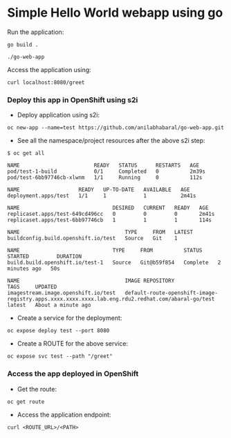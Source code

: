 # Simple Hello World webapp using go

Run the application:
```
go build .
```

```
./go-web-app
```

Access the application using:
```
curl localhost:8080/greet
```

### Deploy this app in OpenShift using s2i
- Deploy application using s2i:
```
oc new-app --name=test https://github.com/anilabhabaral/go-web-app.git
```
- See all the namespace/project resources after the above s2i step:
```
$ oc get all
                      
NAME                        READY   STATUS      RESTARTS   AGE
pod/test-1-build            0/1     Completed   0          2m39s
pod/test-6bb97746cb-xlwnm   1/1     Running     0          112s

NAME                   READY   UP-TO-DATE   AVAILABLE   AGE
deployment.apps/test   1/1     1            1           2m41s

NAME                              DESIRED   CURRENT   READY   AGE
replicaset.apps/test-649cd496cc   0         0         0       2m41s
replicaset.apps/test-6bb97746cb   1         1         1       114s

NAME                                  TYPE     FROM   LATEST
buildconfig.build.openshift.io/test   Source   Git    1

NAME                              TYPE     FROM          STATUS     STARTED         DURATION
build.build.openshift.io/test-1   Source   Git@b59f854   Complete   2 minutes ago   50s

NAME                                  IMAGE REPOSITORY                                                                                      TAGS     UPDATED
imagestream.image.openshift.io/test   default-route-openshift-image-registry.apps.xxxx.xxxx.xxxx.lab.eng.rdu2.redhat.com/abaral-go/test   latest   About a minute ago

```

- Create a service for the deployment:
```
oc expose deploy test --port 8080
```
- Create a ROUTE for the above service:
```
oc expose svc test --path "/greet"
```

### Access the app deployed in OpenShift
- Get the route:
```
oc get route
```
- Access the application endpoint:
```
curl <ROUTE_URL>/<PATH>
```
